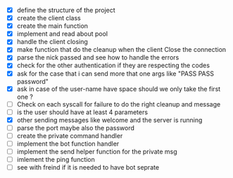 - [x] define the structure of the project
- [x] create the client class
- [x] create the main function
- [x] implement and read about pool
- [x] handle the client closing 
- [x] make function that do the cleanup when the client Close the connection
- [x] parse the nick passed and see how to handle the errors
- [x] check for the other authentication if they are respecting the codes
- [x] ask for the case that i can send more that one args like "PASS PASS password"
- [x] ask in case of the user-name have space should we only take the first one ?
- [ ] Check on each syscall for failure to do the right cleanup and message
- [ ] is the user should have at least 4 parameters
- [x] other sending messages like welcome and the server is running 
- [ ] parse the port maybe also the password
- [ ] create the private command handler 
- [ ] implement the bot function handler
- [ ] implement the send helper function for the private msg
- [ ] imlement the ping function
- [ ] see with freind if it is needed to have bot seprate 
